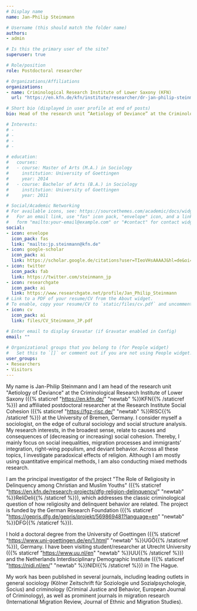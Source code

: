 ```yaml
---
# Display name
name: Jan-Philip Steinmann

# Username (this should match the folder name)
authors:
- admin

# Is this the primary user of the site?
superuser: true

# Role/position
role: Postdoctoral researcher

# Organizations/Affiliations
organizations:
- name: Criminological Research Institute of Lower Saxony (KFN)
  url: "https://en.kfn.de/kfn/institute/researcher/dr-jan-philip-steinmann/"

# Short bio (displayed in user profile at end of posts)
bio: Head of the research unit “Aetiology of Deviance” at the Criminological Research Institute of Lower Saxony (KFN), Germany

# Interests:
# -
# -
# -
# -

# education:
#   courses:
#   - course: Master of Arts (M.A.) in Sociology
#     institution: University of Goettingen
#     year: 2014
#   - course: Bachelor of Arts (B.A.) in Sociology
#     institution: University of Goettingen 
#     year: 2011

# Social/Academic Networking
# For available icons, see: https://sourcethemes.com/academic/docs/widgets/#icons
#   For an email link, use "fas" icon pack, "envelope" icon, and a link in the
#   form "mailto:your-email@example.com" or "#contact" for contact widget.
social:
- icon: envelope
  icon_pack: fas
  link: "mailto:jp.steinmann@kfn.de"
- icon: google-scholar
  icon_pack: ai
  link: https://scholar.google.de/citations?user=TIeoVHsAAAAJ&hl=de&oi=ao
- icon: twitter
  icon_pack: fab
  link: https://twitter.com/steinmann_jp
- icon: researchgate
  icon_pack: ai
  link: https://www.researchgate.net/profile/Jan_Philip_Steinmann
# Link to a PDF of your resume/CV from the About widget.
# To enable, copy your resume/CV to `static/files/cv.pdf` and uncomment the lines below.  
- icon: cv
  icon_pack: ai
  link: files/CV_Steinmann_JP.pdf

# Enter email to display Gravatar (if Gravatar enabled in Config)
email: ""
  
# Organizational groups that you belong to (for People widget)
#   Set this to `[]` or comment out if you are not using People widget.  
user_groups:
- Researchers
- Visitors
---
```


My name is Jan-Philip Steinmann and I am head of the research unit "Aetiology of Deviance" at the Criminological Research Institute of Lower Saxony ({{% staticref "https://en.kfn.de/" "newtab" %}}KFN{{% /staticref %}}) and affiliated postdoctoral researcher at the Research Institute Social Cohesion ({{% staticref "https://fgz-risc.de/" "newtab" %}}RISC{{% /staticref %}}) at the University of Bremen, Germany. I consider myself a sociologist, on the edge of cultural sociology and social structure analysis. My research interests, in the broadest sense, relate to causes and consequences of (decreasing or increasing) social cohesion. Thereby, I mainly focus on social inequalities, migration processes and immigrants’ integration, right-wing populism, and deviant behavior. Across all these topics, I investigate paradoxical effects of religion. Although I am mostly using quantitative empirical methods, I am also conducting mixed methods research.

I am the principal investigator of the project "The Role of Religiosity in Delinquency among Christian and Muslim Youths" ({{% staticref "https://en.kfn.de/research-projects/dfg-religion-delinquency/" "newtab" %}}ReliDeli{{% /staticref %}}), which addresses the classic criminological question of how religiosity and delinquent behavior are related. The project is funded by the German Research Foundation ({{% staticref "https://gepris.dfg.de/gepris/projekt/569869481?language=en" "newtab" %}}DFG{{% /staticref %}}).

I hold a doctoral degree from the University of Goettingen ({{% staticref "https://www.uni-goettingen.de/en/1.html" "newtab" %}}UGÖ{{% /staticref %}}), Germany. I have been visiting student/researcher at Utrecht University ({{% staticref "https://www.uu.nl/en" "newtab" %}}UU{{% /staticref %}}) and the Netherlands Interdisciplinary Demographic Institute ({{% staticref "https://nidi.nl/en/" "newtab" %}}NIDI{{% /staticref %}}) in The Hague.

My work has been published in several journals, including leading outlets in general sociology (Kölner Zeitschrift für Soziologie und Sozialpsychologie, Socius) and criminology (Criminal Justice and Behavior, European Journal of Criminology), as well as prominent journals in migration research (International Migration Review, Journal of Ethnic and Migration Studies). 
